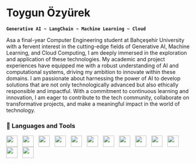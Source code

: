 # Toygun Özyürek 

**`Generative AI ~ LangChain ~ Machine Learning ~ Cloud`**

Asa a final-year Computer Engineering student at Bahçeşehir University with a fervent interest in the cutting-edge fields of Generative AI, Machine Learning, and Cloud Computing, I am deeply immersed in the exploration and application of these technologies. My academic and project experiences have equipped me with a robust understanding of AI and computational systems, driving my ambition to innovate within these domains. I am passionate about harnessing the power of AI to develop solutions that are not only technologically advanced but also ethically responsible and impactful. With a commitment to continuous learning and innovation, I am eager to contribute to the tech community, collaborate on transformative projects, and make a meaningful impact in the world of technology.

### 🧰 Languages and Tools 
<img align="left" width="30px" style="padding-right:10px;"  src="https://cdn.jsdelivr.net/gh/devicons/devicon@latest/icons/javascript/javascript-original.svg" />
<img align="left" width="30px" style="padding-right:10px;"  src="https://cdn.jsdelivr.net/gh/devicons/devicon@latest/icons/python/python-original.svg" />
<img align="left" width="30px" style="padding-right:10px;"  src="https://cdn.jsdelivr.net/gh/devicons/devicon@latest/icons/azure/azure-original.svg" />
<img align="left" width="30px" style="padding-right:10px;"  src="https://cdn.jsdelivr.net/gh/devicons/devicon@latest/icons/mysql/mysql-original-wordmark.svg" />
<img align="left" width="30px" style="padding-right:10px;"  src="https://cdn.jsdelivr.net/gh/devicons/devicon@latest/icons/amazonwebservices/amazonwebservices-plain-wordmark.svg" />
<img align="left" width="30px" style="padding-right:10px;"  src="https://cdn.jsdelivr.net/gh/devicons/devicon@latest/icons/hadoop/hadoop-original.svg" />
<img align="left" width="30px" style="padding-right:10px;"  src="https://cdn.jsdelivr.net/gh/devicons/devicon@latest/icons/heroku/heroku-original-wordmark.svg" />   
<img align="left" width="30px" style="padding-right:10px;"  src="https://cdn.jsdelivr.net/gh/devicons/devicon@latest/icons/github/github-original-wordmark.svg" />
<img align="left" width="30px" style="padding-right:10px;"  src="https://cdn.jsdelivr.net/gh/devicons/devicon@latest/icons/postman/postman-original-wordmark.svg" />
<img align="left" width="30px" style="padding-right:10px;"  src="https://cdn.jsdelivr.net/gh/devicons/devicon@latest/icons/java/java-original-wordmark.svg" />
<img align="left" width="30px" style="padding-right:10px;"  src="https://cdn.jsdelivr.net/gh/devicons/devicon@latest/icons/flask/flask-original-wordmark.svg" />
<img align="left" width="30px" style="padding-right:10px;"  src="https://cdn.jsdelivr.net/gh/devicons/devicon@latest/icons/microsoftsqlserver/microsoftsqlserver-original-wordmark.svg" />
<img align="left" width="30px" style="padding-right:10px;"  src="https://cdn.jsdelivr.net/gh/devicons/devicon@latest/icons/postman/postman-original.svg" />



<br>


#
          
